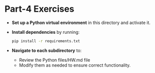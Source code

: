 # Part-4 Exercises

- **Set up a Python virtual environment** in this directory and activate it.

- **Install dependencies** by running:
    ```bash
    pip install -r requirements.txt
    ```
- **Navigate to each subdirectory** to:
    - Review the Python files/HW.md file
    - Modify them as needed to ensure correct functionality.
